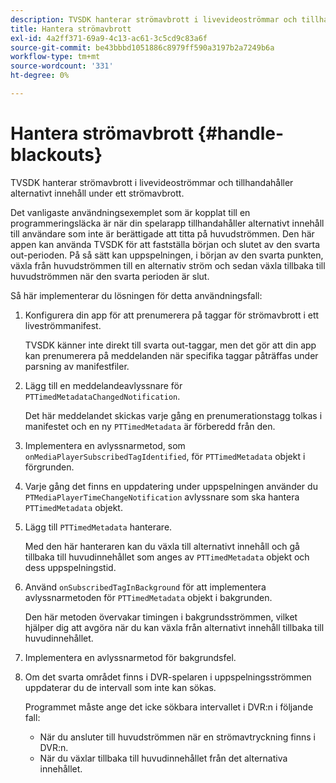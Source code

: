 ```yaml
---
description: TVSDK hanterar strömavbrott i livevideoströmmar och tillhandahåller alternativt innehåll under ett strömavbrott.
title: Hantera strömavbrott
exl-id: 4a2ff371-69a9-4c13-ac61-3c5cd9c83a6f
source-git-commit: be43bbbd1051886c8979ff590a3197b2a7249b6a
workflow-type: tm+mt
source-wordcount: '331'
ht-degree: 0%

---
```


# Hantera strömavbrott {#handle-blackouts}

TVSDK hanterar strömavbrott i livevideoströmmar och tillhandahåller alternativt innehåll under ett strömavbrott.

Det vanligaste användningsexemplet som är kopplat till en programmeringsläcka är när din spelarapp tillhandahåller alternativt innehåll till användare som inte är berättigade att titta på huvudströmmen. Den här appen kan använda TVSDK för att fastställa början och slutet av den svarta out-perioden. På så sätt kan uppspelningen, i början av den svarta punkten, växla från huvudströmmen till en alternativ ström och sedan växla tillbaka till huvudströmmen när den svarta perioden är slut.

Så här implementerar du lösningen för detta användningsfall:

1. Konfigurera din app för att prenumerera på taggar för strömavbrott i ett liveströmmanifest.

   TVSDK känner inte direkt till svarta out-taggar, men det gör att din app kan prenumerera på meddelanden när specifika taggar påträffas under parsning av manifestfiler.
1. Lägg till en meddelandeavlyssnare för `PTTimedMetadataChangedNotification`.

   Det här meddelandet skickas varje gång en prenumerationstagg tolkas i manifestet och en ny `PTTimedMetadata` är förberedd från den.

1. Implementera en avlyssnarmetod, som `onMediaPlayerSubscribedTagIdentified`, för `PTTimedMetadata` objekt i förgrunden.

1. Varje gång det finns en uppdatering under uppspelningen använder du `PTMediaPlayerTimeChangeNotification` avlyssnare som ska hantera `PTTimedMetadata` objekt.

1. Lägg till `PTTimedMetadata` hanterare.

   Med den här hanteraren kan du växla till alternativt innehåll och gå tillbaka till huvudinnehållet som anges av `PTTimedMetadata` objekt och dess uppspelningstid.

1. Använd `onSubscribedTagInBackground` för att implementera avlyssnarmetoden för `PTTimedMetadata` objekt i bakgrunden.

   Den här metoden övervakar timingen i bakgrundsströmmen, vilket hjälper dig att avgöra när du kan växla från alternativt innehåll tillbaka till huvudinnehållet.

1. Implementera en avlyssnarmetod för bakgrundsfel.
1. Om det svarta området finns i DVR-spelaren i uppspelningsströmmen uppdaterar du de intervall som inte kan sökas.

   Programmet måste ange det icke sökbara intervallet i DVR:n i följande fall:

   * När du ansluter till huvudströmmen när en strömavtryckning finns i DVR:n.
   * När du växlar tillbaka till huvudinnehållet från det alternativa innehållet.

